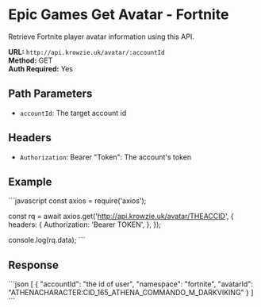 # Epic Games Get Avatar - Fortnite

Retrieve Fortnite player avatar information using this API.

**URL:** `http://api.krowzie.uk/avatar/:accountId`  
**Method:** GET  
**Auth Required:** Yes

## Path Parameters

- `accountId`: The target account id

## Headers

- `Authorization`: Bearer "Token": The account's token

## Example

\`\`\`javascript
const axios = require('axios');

const rq = await axios.get('http://api.krowzie.uk/avatar/THEACCID', {
  headers: {
    Authorization: 'Bearer TOKEN',
  },
});

console.log(rq.data);
\`\`\`

## Response

\`\`\`json
[
  {
    "accountId": "the id of user",
    "namespace": "fortnite",
    "avatarId": "ATHENACHARACTER:CID_165_ATHENA_COMMANDO_M_DARKVIKING"
  }
]
\`\`\`

